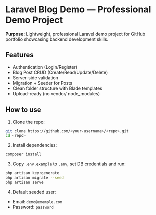 # Laravel Blog Demo — Professional Demo Project

**Purpose:** Lightweight, professional Laravel demo project for GitHub portfolio showcasing backend development skills.

## Features
- Authentication (Login/Register)
- Blog Post CRUD (Create/Read/Update/Delete)
- Server-side validation
- Migration + Seeder for Posts
- Clean folder structure with Blade templates
- Upload-ready (no vendor/ node_modules)

## How to use
1. Clone the repo:
```bash
git clone https://github.com/<your-username>/<repo>.git
cd <repo>
```
2. Install dependencies:
```bash
composer install
```
3. Copy `.env.example` to `.env`, set DB credentials and run:
```bash
php artisan key:generate
php artisan migrate --seed
php artisan serve
```
4. Default seeded user:
- Email: `demo@example.com`
- Password: `password`
